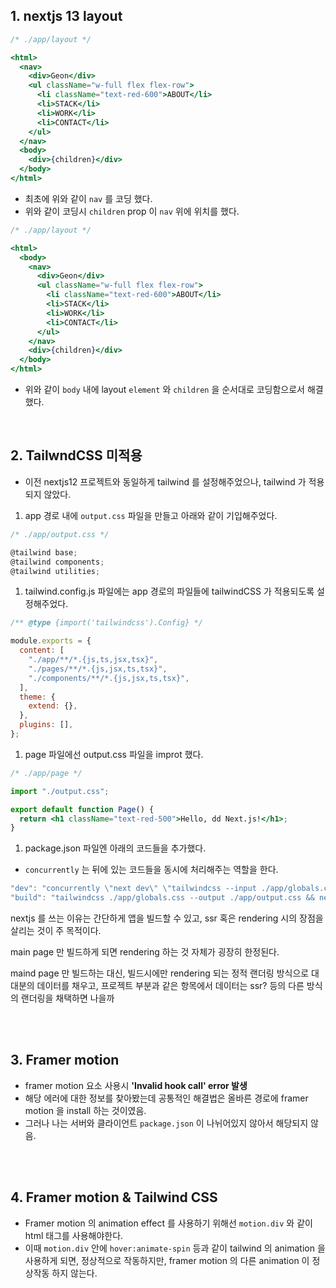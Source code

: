 ## 1. nextjs 13 layout

```jsx
/* ./app/layout */

<html>
  <nav>
    <div>Geon</div>
    <ul className="w-full flex flex-row">
      <li className="text-red-600">ABOUT</li>
      <li>STACK</li>
      <li>WORK</li>
      <li>CONTACT</li>
    </ul>
  </nav>
  <body>
    <div>{children}</div>
  </body>
</html>
```

- 최초에 위와 같이 `nav` 를 코딩 했다.
- 위와 같이 코딩시 `children` prop 이 `nav` 위에 위치를 했다.

```jsx
/* ./app/layout */

<html>
  <body>
    <nav>
      <div>Geon</div>
      <ul className="w-full flex flex-row">
        <li className="text-red-600">ABOUT</li>
        <li>STACK</li>
        <li>WORK</li>
        <li>CONTACT</li>
      </ul>
    </nav>
    <div>{children}</div>
  </body>
</html>
```

- 위와 같이 `body` 내에 layout `element` 와 `children` 을 순서대로 코딩함으로서 해결했다.

</br>

## 2. TailwndCSS 미적용

- 이전 nextjs12 프로젝트와 동일하게 tailwind 를 설정해주었으나, tailwind 가 적용되지 않았다.

1. app 경로 내에 `output.css` 파일을 만들고 아래와 같이 기입해주었다.

```jsx
/* ./app/output.css */

@tailwind base;
@tailwind components;
@tailwind utilities;
```

1. tailwind.config.js 파일에는 app 경로의 파일들에 tailwindCSS 가 적용되도록 설정해주었다.

```jsx
/** @type {import('tailwindcss').Config} */

module.exports = {
  content: [
    "./app/**/*.{js,ts,jsx,tsx}",
    "./pages/**/*.{js,jsx,ts,tsx}",
    "./components/**/*.{js,jsx,ts,tsx}",
  ],
  theme: {
    extend: {},
  },
  plugins: [],
};
```

1. page 파일에선 output.css 파일을 improt 했다.

```jsx
/* ./app/page */

import "./output.css";

export default function Page() {
  return <h1 className="text-red-500">Hello, dd Next.js!</h1>;
}
```

1. package.json 파일엔 아래의 코드들을 추가했다.

- `concurrently` 는 뒤에 있는 코드들을 동시에 처리해주는 역할을 한다.

```jsx
"dev": "concurrently \"next dev\" \"tailwindcss --input ./app/globals.css --output ./app/output.css --watch\"",
"build": "tailwindcss ./app/globals.css --output ./app/output.css && next build",
```

nextjs 를 쓰는 이유는 간단하게 앱을 빌드할 수 있고, ssr 혹은 rendering 시의 장점을 살리는 것이 주 목적이다.

main page 만 빌드하게 되면 rendering 하는 것 자체가 굉장히 한정된다.

maind page 만 빌드하는 대신, 빌드시에만 rendering 되는 정적 랜더링 방식으로 대대분의 데이터를 채우고, 프로젝트 부분과 같은 항목에서 데이터는 ssr? 등의 다른 방식의 랜더링을 채택하면 나을까

</br></br>

## 3. Framer motion

- framer motion 요소 사용시 **'Invalid hook call' error 발생**
- 해당 에러에 대한 정보를 찾아봤는데 공통적인 해결법은 올바른 경로에 framer motion 을 install 하는 것이였음.
- 그러나 나는 서버와 클라이언트 `package.json` 이 나뉘어있지 않아서 해당되지 않음.

</br></br>

## 4. Framer motion & Tailwind CSS

- Framer motion 의 animation effect 를 사용하기 위해선 `motion.div` 와 같이 html 태그를 사용해야한다.
- 이때 `motion.div` 안에 `hover:animate-spin` 등과 같이 tailwind 의 animation 을 사용하게 되면, 정상적으로 작동하지만, framer motion 의 다른 animation 이 정상작동 하지 않는다.
